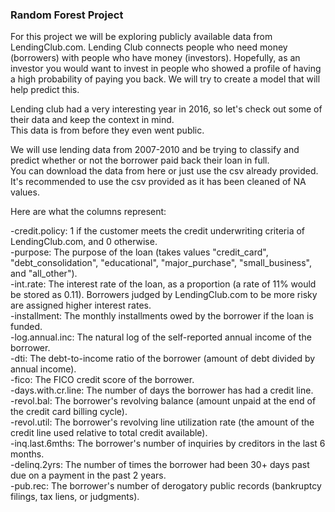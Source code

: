 ### Random Forest Project  
  For this project we will be exploring publicly available data from LendingClub.com. Lending Club connects people who need money (borrowers) with people who have money (investors). Hopefully, as an investor you would want to invest in people who showed a profile of having a high probability of paying you back. We will try to create a model that will help predict this.  

  Lending club had a very interesting year in 2016, so let's check out some of their data and keep the context in mind.  
This data is from before they even went public.  

  We will use lending data from 2007-2010 and be trying to classify and predict whether or not the borrower paid back their loan in full.  
You can download the data from here or just use the csv already provided.  
  It's recommended to use the csv provided as it has been cleaned of NA values.  

Here are what the columns represent:  

-credit.policy: 1 if the customer meets the credit underwriting criteria of LendingClub.com, and 0 otherwise.  
-purpose: The purpose of the loan (takes values "credit_card", "debt_consolidation", "educational", "major_purchase", "small_business", and "all_other").  
-int.rate: The interest rate of the loan, as a proportion (a rate of 11% would be stored as 0.11). Borrowers judged by LendingClub.com to be more risky are assigned higher interest rates.  
-installment: The monthly installments owed by the borrower if the loan is funded.  
-log.annual.inc: The natural log of the self-reported annual income of the borrower.  
-dti: The debt-to-income ratio of the borrower (amount of debt divided by annual income).  
-fico: The FICO credit score of the borrower.  
-days.with.cr.line: The number of days the borrower has had a credit line.  
-revol.bal: The borrower's revolving balance (amount unpaid at the end of the credit card billing cycle).  
-revol.util: The borrower's revolving line utilization rate (the amount of the credit line used relative to total credit available).  
-inq.last.6mths: The borrower's number of inquiries by creditors in the last 6 months.  
-delinq.2yrs: The number of times the borrower had been 30+ days past due on a payment in the past 2 years.  
-pub.rec: The borrower's number of derogatory public records (bankruptcy filings, tax liens, or judgments).  
